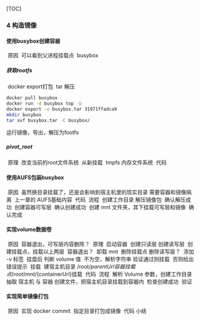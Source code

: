 [TOC]

### 4 构造镜像

####   使用busybox创建容器

​    原因
​      可以看到父进程挂载点
​    busybox

#####       获取rootfs

​      docker export打包
​      tar 解压

```bash
docker pull busybox
docker run -d busybox top -b
docker export -o busybox.tar 31971ffadca9
mkdir busybox
tar xvf busybox.tar -C busybox/

```

运行镜像，导出，解压为footfs    



##### pivot_root

​      原理
​        改变当前的root文件系统
​        从新挂载
​        tmpfs 内存文件系统
​      代码

####   使用AUFS包装busybox

​    原因
​      虽然换目录挂载了，还是会影响到宿主机里的现实目录
​      需要容器和镜像隔离
​      上一章的 AUFS基础内容
​    代码
​    流程
​      创建工作目录
​      解压镜像包
​      确认解压成功
​      创建容器可写层
​      确认创建成功
​      创建 mnt 文件夹，其下挂载可写层和镜像
​      确认完成

####   实现volume数据卷

​    原因
​      容器退出，可写层内容删除？
​      原理
​        启动容器
​          创建只读层
​          创建读写层
​          创建挂载点，挂载以上两层
​        容器退出？
​          卸载 mnt
​          删除挂载点
​          删除读写层？
​        添加 -v 标签
​          挂盘后 判断 volume 值
​          不为空，解析字符串
​          验证通过则挂载
​          否则给出错误提示
​        挂载
​          建宿主机目录 /root/${parentUrl}
​          容器挂载点 /root/mnt/${containerUrl}
​          挂载
​    代码
​    流程
​      解析 Volume 参数，创建工作目录
​      抽取 宿主机 与 容器
​      创建文件，把宿主机目录挂载到容器内
​      检查创建成功
​    验证

####   实现简单镜像打包

​    原因
​      实现 docker commit
​      指定目录打包成镜像
​    代码
  小结
